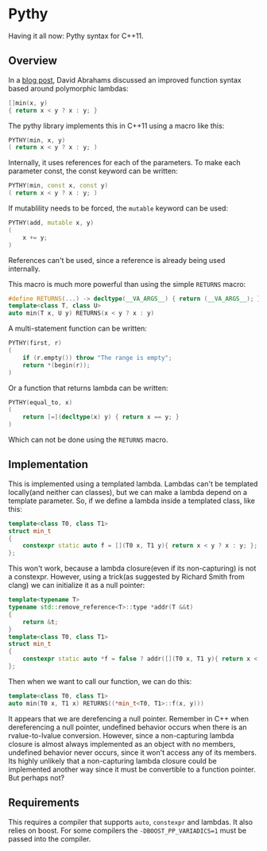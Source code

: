 Pythy
=====

Having it all now: Pythy syntax for C++11. 

Overview
--------

In a [blog post](http://cpp-next.com/archive/2011/11/having-it-all-pythy-syntax/), David Abrahams discussed an improved function syntax based around polymorphic lambdas:
```c++
[]min(x, y)
{ return x < y ? x : y; }
```
The pythy library implements this in C++11 using a macro like this:
```c++
PYTHY(min, x, y)
( return x < y ? x : y; )
```
Internally, it uses references for each of the parameters. To make each parameter const, the const keyword can be written:
```c++
PYTHY(min, const x, const y)
( return x < y ? x : y; )
```
If mutablility needs to be forced, the `mutable` keyword can be used:
```c++
PYTHY(add, mutable x, y)
(
    x += y;
)
```
References can't be used, since a reference is already being used internally. 

This macro is much more powerful than using the simple `RETURNS` macro: 
```c++
#define RETURNS(...) -> decltype(__VA_ARGS__) { return (__VA_ARGS__); }
template<class T, class U>
auto min(T x, U y) RETURNS(x < y ? x : y)
```
A multi-statement function can be written:
```c++
PYTHY(first, r)
(
    if (r.empty()) throw "The range is empty";
    return *(begin(r));
)
```
Or a function that returns lambda can be written:
```c++
PYTHY(equal_to, x)
(
    return [=](decltype(x) y) { return x == y; }
)
```
Which can not be done using the `RETURNS` macro.

Implementation
--------------

This is implemented using a templated lambda. Lambdas can't be templated locally(and neither can classes), but we can make a lambda depend on a template parameter. So, if we define a lambda inside a templated class, like this:
```c++
template<class T0, class T1>
struct min_t
{
    constexpr static auto f = [](T0 x, T1 y){ return x < y ? x : y; }; 
};
```
This won't work, because a lambda closure(even if its non-capturing) is not a constexpr. However, using a trick(as suggested by Richard Smith from clang) we can initialize it as a null pointer:
```c++
template<typename T> 
typename std::remove_reference<T>::type *addr(T &&t) 
{ 
    return &t; 
}
template<class T0, class T1>
struct min_t
{
    constexpr static auto *f = false ? addr([](T0 x, T1 y){ return x < y ? x : y; }) : nullptr; 
};
```
Then when we want to call our function, we can do this:
```c++
template<class T0, class T1>
auto min(T0 x, T1 x) RETURNS((*min_t<T0, T1>::f(x, y)))
```
It appears that we are derefencing a null pointer. Remember in C++ when dereferencing a null pointer, undefined behavior occurs when there is an rvalue-to-lvalue conversion. However, since a non-capturing lambda closure is almost always implemented as an object with no members, undefined behavior never occurs, since it won't access any of its members. Its highly unlikely that a non-capturing lambda closure could be implemented another way since it must be convertible to a function pointer. But perhaps not? 

Requirements
------------

This requires a compiler that supports `auto`, `constexpr` and lambdas. It also relies on boost. For some compilers the `-DBOOST_PP_VARIADICS=1` must be passed into the compiler.